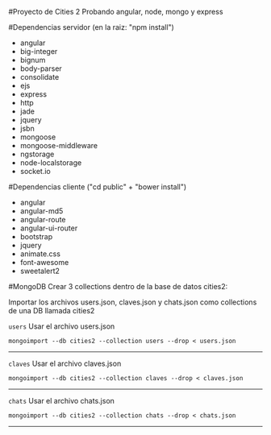 #Proyecto de Cities 2
Probando angular, node, mongo y express

#Dependencias servidor (en la raiz: "npm install")
- angular
- big-integer
- bignum
- body-parser
- consolidate
- ejs
- express
- http
- jade
- jquery
- jsbn
- mongoose
- mongoose-middleware
- ngstorage
- node-localstorage
- socket.io

#Dependencias cliente ("cd public" + "bower install")
- angular
- angular-md5
- angular-route
- angular-ui-router
- bootstrap
- jquery
- animate.css
- font-awesome
- sweetalert2

#MongoDB
Crear 3 collections dentro de la base de datos cities2:

Importar los archivos users.json, claves.json y chats.json como collections de una DB llamada cities2

`users`
Usar el archivo users.json

`mongoimport --db cities2 --collection users --drop < users.json`

----------
`claves`
Usar el archivo claves.json

`mongoimport --db cities2 --collection claves --drop < claves.json`

----------
`chats`
Usar el archivo chats.json

`mongoimport --db cities2 --collection chats --drop < chats.json`

----------